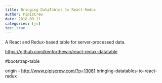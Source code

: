 ```yaml
---
title: Bringing DataTables to React-Redux
author: PipisCrew
date: 2018-03-11
categories: [js]
toc: true
---
```


A React and Redux-based table for server-processed data.

https://github.com/kenforthewin/react-redux-datatable

#bootstrap-table

origin - http://www.pipiscrew.com/?p=13061 bringing-datatables-to-react-redux